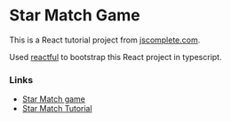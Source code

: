 # Star Match Game

This is a React tutorial project from [jscomplete.com](https://jscomplete.com).

Used [reactful](https://github.com/jscomplete/reactful) to bootstrap this React project in typescript.

### Links

- [Star Match game](https://jscomplete.com/react-games)
- [Star Match Tutorial](https://jscomplete.com/learn/react-beyond-basics/the-star-match-game)
